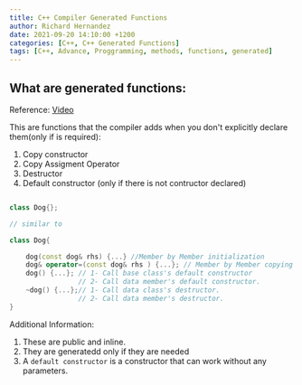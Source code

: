 ```yaml
---
title: C++ Compiler Generated Functions
author: Richard Hernandez
date: 2021-09-20 14:10:00 +1200
categories: [C++, C++ Generated Functions]
tags: [C++, Advance, Proggramming, methods, functions, generated]
---
```


## What are generated functions:

Reference: [Video](https://www.youtube.com/watch?v=KMSYmY74AEs&ab_channel=BoQian)

This are functions that the compiler adds when you don't explicitly declare them(only if is required):
1. Copy constructor
2. Copy Assigment Operator
3. Destructor
4. Default constructor (only if there is not contructor declared)


```cpp 

class Dog{};

// similar to

class Dog{

    dog(const dog& rhs) {...} //Member by Member initialization
    dog& operator=(const dog& rhs ) {...}; // Member by Member copying
    dog() {...}; // 1- Call base class's default constructor
                 // 2- Call data member's default constructor. 
    ~dog() {...};// 1- Call data class's destructor.
                 // 2- Call data member's destructor. 
}

```

Additional Information:
1. These are public and inline.
2. They are generatedd only if they are needed
3. A `default constructor` is a constructor that can work without any parameters.

